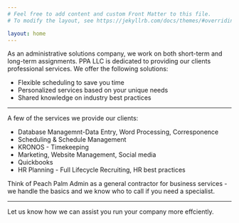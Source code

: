 ```yaml
---
# Feel free to add content and custom Front Matter to this file.
# To modify the layout, see https://jekyllrb.com/docs/themes/#overriding-theme-defaults

layout: home
---
```



As an administrative solutions company, we work on both short-term and long-term assignments. 
PPA LLC is dedicated to providing our clients professional services.
We offer the following solutions:

* Flexible scheduling to save you time
* Personalized services based on your unique needs
* Shared knowledge on industry best practices

-----------------------------------------------------------------------------

A few of the services we provide our clients:
* Database Managemnt-Data Entry, Word Processing, Corresponence
* Scheduling & Schedule Management
* KRONOS - Timekeeping
* Marketing, Website Management, Social media
* Quickbooks
* HR Planning - Full Lifecycle Recruiting, HR best practices

Think of Peach Palm Admin as a general contractor for business services -
we handle the basics and we know who to call if you need a specialist.

-----------------------------------------------------------------------------


Let us know how we can assist you run your company more effciently.

